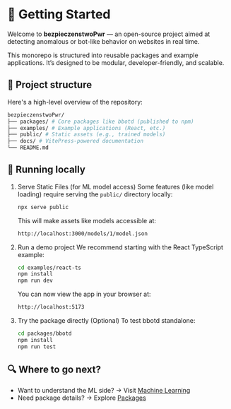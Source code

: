 # 🚀 Getting Started

Welcome to **bezpieczenstwoPwr** — an open-source project aimed at detecting anomalous or bot-like behavior on websites in real time.

This monorepo is structured into reusable packages and example applications. It’s designed to be modular, developer-friendly, and scalable.

## 🧱 Project structure

Here's a high-level overview of the repository:

```bash
bezpieczenstwoPwr/
├── packages/ # Core packages like bbotd (published to npm)
├── examples/ # Example applications (React, etc.)
├── public/ # Static assets (e.g., trained models)
├── docs/ # VitePress-powered documentation
└── README.md
```

## 🧪 Running locally

1. Serve Static Files (for ML model access)
   Some features (like model loading) require serving the `public/` directory locally:

   ```bash
   npx serve public
   ```

   This will make assets like models accessible at:

   ```bash
   http://localhost:3000/models/1/model.json
   ```

2. Run a demo project
   We recommend starting with the React TypeScript example:

   ```bash
   cd examples/react-ts
   npm install
   npm run dev
   ```

   You can now view the app in your browser at:

   ```md
   http://localhost:5173
   ```

3. Try the package directly (Optional)
   To test bbotd standalone:

   ```bash
   cd packages/bbotd
   npm install
   npm run test
   ```

## 🔍 Where to go next?

- Want to understand the ML side? -> Visit [Machine Learning](./data-and-models)
- Need package details? -> Explore [Packages](./packages)
